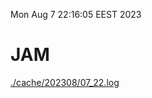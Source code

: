 Mon Aug  7 22:16:05 EEST 2023
# JAM
<a href='./cache/202308/07_22.log'>./cache/202308/07_22.log</a>
